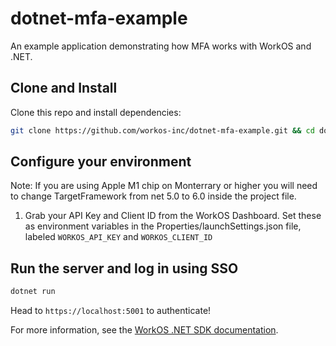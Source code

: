 ﻿# dotnet-mfa-example

An example application demonstrating how MFA works with WorkOS and .NET.

## Clone and Install

Clone this repo and install dependencies:

```sh
git clone https://github.com/workos-inc/dotnet-mfa-example.git && cd dotnet-mfa-example && dotnet build
```

## Configure your environment

Note: If you are using Apple M1 chip on Monterrary or higher you will need to change TargetFramework from net 5.0 to 6.0 inside the project file.

1. Grab your API Key and Client ID from the WorkOS Dashboard.
Set these as environment variables in the Properties/launchSettings.json file,
labeled `WORKOS_API_KEY` and `WORKOS_CLIENT_ID`

## Run the server and log in using SSO

```sh
dotnet run
```

Head to `https://localhost:5001` to authenticate!

For more information, see the [WorkOS .NET SDK documentation](https://workos.com/docs/reference/client-libraries).
